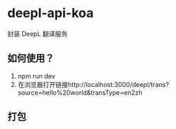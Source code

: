 # deepl-api-koa
封装 DeepL 翻译服务
## 如何使用？
1. npm run dev
2. 在浏览器打开链接http://localhost:3000/deepl/trans?source=hello%20world&transType=en2zh

## 打包
